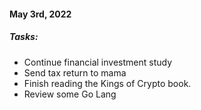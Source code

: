 #### May 3rd, 2022

##### Tasks:

- Continue financial investment study
- Send tax return to mama
- Finish reading the Kings of Crypto book.
- Review some Go Lang
